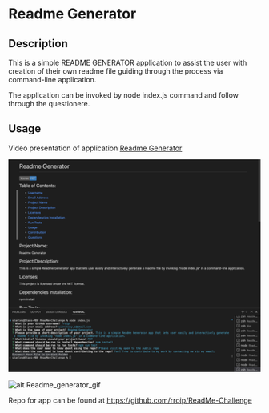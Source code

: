 # Readme Generator

## Description

This is a simple README GENERATOR application to assist the user with creation of their own readme file guiding through the process via command-line application. 

The application can be invoked by node index.js command and follow through the questionere.


## Usage

Video presentation of application [Readme Generator](https://drive.google.com/file/d/1oVDfVBdHxIfujO-5Giuvdo5w2XHwXIy_/view)

![alt Readme_generator_screenshot](./assets/Readme_generator_screenshot.png)

![alt Readme_generator_gif](./assets/Readme%20_Generator.gif)

Repo for app can be found at https://github.com/rroip/ReadMe-Challenge
